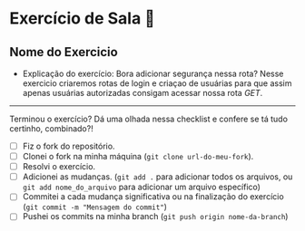 # Exercício de Sala 🏫  

## Nome do Exercicio

- Explicação do exercício: Bora adicionar segurança nessa rota? Nesse exercicio criaremos rotas de login e criaçao de usuárias para que assim apenas usuárias autorizadas consigam acessar nossa rota _GET_.
---

Terminou o exercício? Dá uma olhada nessa checklist e confere se tá tudo certinho, combinado?!

- [ ] Fiz o fork do repositório.
- [ ] Clonei o fork na minha máquina (`git clone url-do-meu-fork`).
- [ ] Resolvi o exercício.
- [ ] Adicionei as mudanças. (`git add .` para adicionar todos os arquivos, ou `git add nome_do_arquivo` para adicionar um arquivo específico)
- [ ] Commitei a cada mudança significativa ou na finalização do exercício (`git commit -m "Mensagem do commit"`)
- [ ] Pushei os commits na minha branch (`git push origin nome-da-branch`)

